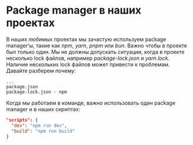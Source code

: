 # Package manager в наших проектах

В наших любимых проектах мы зачастую используем package manager'ы, такие как _npm_, _yarn_, _pnpm_ или _bun_. Важно чтобы в проекте был только один. Мы не должны допускать ситуации, когда в проекте несколько lock файлов, например _package-lock.json_ и _yarn.lock_. Наличие нескольких lock файлов может привести к проблемам. Давайте разберем почему:

```
...
package.json
package-lock.json - npm
```

Когда мы работаем в команде, важно использовать один package manager и в наших скриптах:

```json
"scripts": {
  "dev": "npm run dev",
  "build": "npm run build"
}
```
